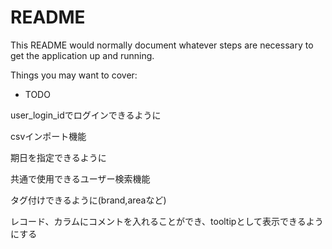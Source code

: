 # README

This README would normally document whatever steps are necessary to get the
application up and running.

Things you may want to cover:

* TODO

user_login_idでログインできるように

csvインポート機能

期日を指定できるように

共通で使用できるユーザー検索機能

タグ付けできるように(brand,areaなど)

レコード、カラムにコメントを入れることができ、tooltipとして表示できるようにする

